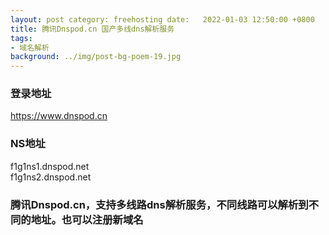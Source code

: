 ```yaml
---
layout: post category: freehosting date:   2022-01-03 12:50:00 +0800
title: 腾讯Dnspod.cn 国产多线dns解析服务
tags:
- 域名解析
background: ../img/post-bg-poem-19.jpg
---
```




### 登录地址<br>
https://www.dnspod.cn

### NS地址<br>
f1g1ns1.dnspod.net<br>
f1g1ns2.dnspod.net<br>

### 腾讯Dnspod.cn，支持多线路dns解析服务，不同线路可以解析到不同的地址。也可以注册新域名<br>